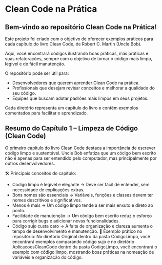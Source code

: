 <h1>Clean Code na Prática</h1>

<h2>Bem-vindo ao repositório Clean Code na Prática!</h2>

Este projeto foi criado com o objetivo de oferecer exemplos práticos para cada capítulo do livro Clean Code, de Robert C. Martin (Uncle Bob).

Aqui, você encontrará códigos ilustrando boas práticas, más práticas e suas refatorações, sempre com o objetivo de tornar o código mais limpo, legível e de fácil manutenção.

O repositório pode ser útil para:
- Desenvolvedores que querem aprender Clean Code na prática.
- Profissionais que desejam revisar conceitos e melhorar a qualidade do seu código.
- Equipes que buscam adotar padrões mais limpos em seus projetos.

Cada diretório representa um capítulo do livro e contém exemplos comentados para facilitar o aprendizado.

<h2>Resumo do Capítulo 1 – Limpeza de Código (Clean Code)</h2>

O primeiro capítulo do livro Clean Code destaca a importância de escrever código limpo e sustentável. Uncle Bob enfatiza que um código bem escrito não é apenas para ser entendido pelo computador, mas principalmente por outros desenvolvedores.

🛠️ Principais conceitos do capítulo:
- Código limpo é legível e elegante → Deve ser fácil de entender, sem necessidade de explicações extras.
- Bons nomes são essenciais → Variáveis, funções e classes devem ter nomes descritivos e significativos.
- Menos é mais → Um código limpo tende a ser mais enxuto e direto ao ponto.
- Facilidade de manutenção → Um código bem escrito reduz o esforço para corrigir bugs e adicionar novas funcionalidades.
- Código sujo custa caro → A falta de organização e clareza aumenta o tempo de desenvolvimento e manutenção.
📌 Exemplo prático no repositório:
No diretório Original dentro da pasta CodigoLimpo, você encontrará exemplos comparando código sujo e no diretório AplicacoesCleanCode dentro da pasta CodigoLimpo, você encontrará o exemplo com código limpo, mostrando boas práticas na nomeação de variáveis e organização do código.

